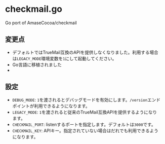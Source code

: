 # checkmail.go
Go port of AmaseCocoa/checkmail

## 変更点
- デフォルトではTrueMail互換のAPIを提供しなくなりました。利用する場合は`LEGACY_MODE`環境変数を`1`にして起動してください。
- Go言語に移植されました
- 
## 設定
- `DEBUG_MODE`: `1`を渡されるとデバッグモードを有効にします。`/version`エンドポイントが利用できるようになります。
- `LEGACY_MODE`: `1`を渡されると従来のTrueMail互換APIを提供するようになります。
- `CHECKMAIL_PORT`: listenするポートを指定します。デフォルトは`3000`です。
- `CHECKMAIL_KEY`: APIキー。指定されていない場合はだれでも利用できるようになります。